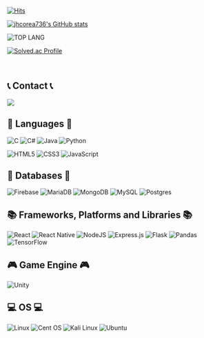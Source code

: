 <div align="left">
     
[![Hits](https://hits.seeyoufarm.com/api/count/incr/badge.svg?url=https%3A%2F%2Fgithub.com%2Fjhcorea736&count_bg=%2391F149&title_bg=%23555555&icon=&icon_color=%23E7E7E7&title=hits&edge_flat=false)](https://hits.seeyoufarm.com)
     
[![jhcorea736's GitHub stats](https://github-readme-stats.vercel.app/api?username=jhcorea736&theme=nord&hide_border=true&count_private=true)](https://github.com/jhcorea736/github-readme-stats)
     
![TOP LANG](https://github-readme-stats.vercel.app/api/top-langs/?username=jhcorea736&layout=compact&theme=tokyonight)

[![Solved.ac Profile](http://mazassumnida.wtf/api/v2/generate_badge?boj=jhcorea736)](https://solved.ac/jhcorea736/)

<br>
     
## 📞 Contact 📞
<div style="display:flex; flex-direction:row;">
    <a href="mailto:jhcorea736@gmail.com">
        <img src="https://img.shields.io/badge/Gmail-D14836?style=for-the-badge&logo=gmail&logoColor=white&style=flat"> 
    </a>
</div>

## 🚀 Languages 🚀

![C](https://img.shields.io/badge/c-%2300599C.svg?style=for-the-badge&logo=c&logoColor=white&style=flat)
![C#](https://img.shields.io/badge/c%23-%23239120.svg?style=for-the-badge&logo=c-sharp&logoColor=white&style=flat)
![Java](https://img.shields.io/badge/java-%23ED8B00.svg?style=for-the-badge&logo=openjdk&logoColor=white&style=flat)
![Python](https://img.shields.io/badge/python-3670A0?style=for-the-badge&logo=python&logoColor=ffdd54&style=flat)

![HTML5](https://img.shields.io/badge/html5-%23E34F26.svg?style=for-the-badge&logo=html5&logoColor=white&style=flat)
![CSS3](https://img.shields.io/badge/css3-%231572B6.svg?style=for-the-badge&logo=css3&logoColor=white&style=flat)
![JavaScript](https://img.shields.io/badge/javascript-%23323330.svg?style=for-the-badge&logo=javascript&logoColor=%23F7DF1E&style=flat)

## 💾 Databases 💾

![Firebase](https://img.shields.io/badge/Firebase-039BE5?style=for-the-badge&logo=Firebase&logoColor=white&style=flat)
![MariaDB](https://img.shields.io/badge/MariaDB-003545?style=for-the-badge&logo=mariadb&logoColor=white&style=flat)
![MongoDB](https://img.shields.io/badge/MongoDB-%234ea94b.svg?style=for-the-badge&logo=mongodb&logoColor=white&style=flat)
![MySQL](https://img.shields.io/badge/mysql-%2300f.svg?style=for-the-badge&logo=mysql&logoColor=white&style=flat)
![Postgres](https://img.shields.io/badge/postgres-%23316192.svg?style=for-the-badge&logo=postgresql&logoColor=white&style=flat)

## 📚 Frameworks, Platforms and Libraries 📚

![React](https://img.shields.io/badge/react-%2320232a.svg?style=for-the-badge&logo=react&logoColor=%2361DAFB&style=flat)
![React Native](https://img.shields.io/badge/react_native-%2320232a.svg?style=for-the-badge&logo=react&logoColor=%2361DAFB&style=flat)
![NodeJS](https://img.shields.io/badge/node.js-6DA55F?style=for-the-badge&logo=node.js&logoColor=white&style=flat)
![Express.js](https://img.shields.io/badge/express.js-%23404d59.svg?style=for-the-badge&logo=express&logoColor=%2361DAFB&style=flat)
![Flask](https://img.shields.io/badge/flask-%23000.svg?style=for-the-badge&logo=flask&logoColor=white&style=flat)
![Pandas](https://img.shields.io/badge/pandas-%23150458.svg?style=for-the-badge&logo=pandas&logoColor=white&style=flat)
![TensorFlow](https://img.shields.io/badge/TensorFlow-%23FF6F00.svg?style=for-the-badge&logo=TensorFlow&logoColor=white&style=flat)

## 🎮 Game Engine 🎮

![Unity](https://img.shields.io/badge/unity-%23000000.svg?style=for-the-badge&logo=unity&logoColor=white&style=flat)

## 💻 OS 💻

![Linux](https://img.shields.io/badge/Linux-FCC624?style=for-the-badge&logo=linux&logoColor=black&style=flat)
![Cent OS](https://img.shields.io/badge/cent%20os-002260?style=for-the-badge&logo=centos&logoColor=F0F0F0&style=flat)
![Kali Linux](https://img.shields.io/badge/Kali_Linux-557C94?style=for-the-badge&logo=kali-linux&logoColor=white&style=flat&style=flat)
![Ubuntu](https://img.shields.io/badge/Ubuntu-E95420?style=for-the-badge&logo=ubuntu&logoColor=white&style=flat)

</div>
